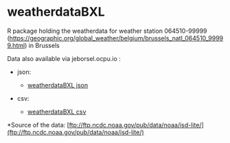 # weatherdataBXL
R package holding the weatherdata for weather station 064510-99999 (https://geographic.org/global_weather/belgium/brussels_natl_064510_99999.html)  in Brussels

Data also available via jeborsel.ocpu.io :
- json: 
  - [weatherdataBXL json](http://jeborsel.ocpu.io/weatherdataBXL/data/weatherdataBXL/json)

- csv:
  - [weatherdataBXL csv](http://jeborsel.ocpu.io/weatherdataBXL/data/weatherdataBXL/csv)
  
*Source of the data: [ftp://ftp.ncdc.noaa.gov/pub/data/noaa/isd-lite/](ftp://ftp.ncdc.noaa.gov/pub/data/noaa/isd-lite/)
